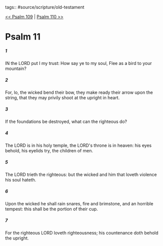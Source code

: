 tags:: #source/scripture/old-testament

[<< Psalm 109](old-testament/19_Psalms/Psalm_109.md) | [Psalm 110 >>](old-testament/19_Psalms/Psalm_110.md)

# Psalm 11

##### 1

IN the LORD put I my trust: How say ye to my soul, Flee as a bird to your mountain?

##### 2

For, lo, the wicked bend their bow, they make ready their arrow upon the string, that they may privily shoot at the upright in heart.

##### 3

If the foundations be destroyed, what can the righteous do?

##### 4

The LORD is in his holy temple, the LORD's throne is in heaven: his eyes behold, his eyelids try, the children of men.

##### 5

The LORD trieth the righteous: but the wicked and him that loveth violence his soul hateth.

##### 6

Upon the wicked he shall rain snares, fire and brimstone, and an horrible tempest: this shall be the portion of their cup.

##### 7

For the righteous LORD loveth righteousness; his countenance doth behold the upright.
